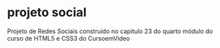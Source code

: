 # projeto social
 Projeto de Redes Sociais construido no capitulo 23 do quarto módulo do curso de HTML5 e CSS3 do CursoemVideo
